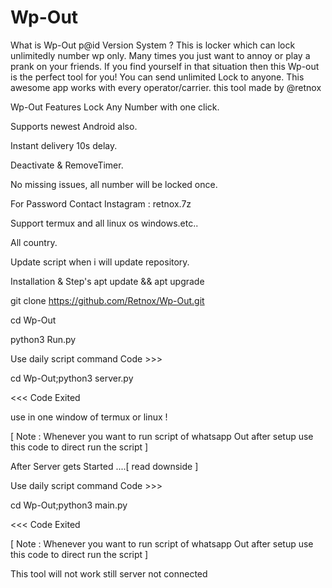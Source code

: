 # Wp-Out

What is Wp-Out p@id Version System ? This is locker which can lock unlimitedly number wp only. Many times you just want to annoy or play a prank on your friends. If you find yourself in that situation then this Wp-out is the perfect tool for you! You can send unlimited Lock to anyone. This awesome app works with every operator/carrier. this tool made by @retnox

Wp-Out Features Lock Any Number with one click.

Supports newest Android also.

Instant delivery 10s delay.

Deactivate & RemoveTimer.

No missing issues, all number will be locked once.

For Password Contact Instagram : retnox.7z

Support termux and all linux os windows.etc..

All country.

Update script when i will update repository.

Installation & Step's apt update && apt upgrade

git clone https://github.com/Retnox/Wp-Out.git

cd Wp-Out

python3 Run.py

Use daily script command Code >>>

cd Wp-Out;python3 server.py

<<< Code Exited

use in one window of termux or linux !

[ Note : Whenever you want to run script of whatsapp Out after setup use this code to direct run the script ]

After Server gets Started ....[ read downside ]

Use daily script command Code >>>

cd Wp-Out;python3 main.py

<<< Code Exited

[ Note : Whenever you want to run script of whatsapp Out after setup use this code to direct run the script ]

This tool will not work still server not connected
